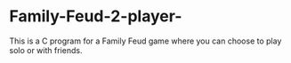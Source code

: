 # Family-Feud-2-player-
This is a C program for a Family Feud game where you can choose to play solo or with friends.
